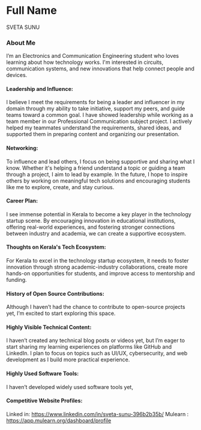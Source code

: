 # Full Name 
SVETA SUNU

### About Me
I’m an Electronics and Communication Engineering student who loves learning about how technology works.
I'm interested in circuits, communication systems, and new innovations that help connect people and devices.


#### Leadership and Influence:

I believe I meet the requirements for being a leader and influencer in my domain through my ability to take initiative, support my peers, and guide teams toward a common goal.
I have showed leadership while working as a team member in our Professional Communication subject project. 
I actively helped my teammates understand the requirements, shared ideas, and supported them in preparing content and organizing our presentation.

#### Networking:

To influence and lead others, I focus on being supportive and sharing what I know. Whether it's helping a friend understand a topic or guiding a team through a project, I aim to lead by example.
In the future, I hope to inspire others by working on meaningful tech solutions and encouraging students like me to explore, create, and stay curious.
#### Career Plan:

I see immense potential in Kerala to become a key player in the technology startup scene. 
By encouraging innovation in educational institutions, offering real-world experiences, and fostering stronger connections between industry and academia, we can create a supportive ecosystem.

#### Thoughts on Kerala's Tech Ecosystem:

For Kerala to excel in the technology startup ecosystem, it needs to foster innovation through strong academic-industry collaborations, create more hands-on opportunities for students, and improve access to mentorship and funding. 
#### History of Open Source Contributions:

Although I haven’t had the chance to contribute to open-source projects yet, I’m excited to start exploring this space.


#### Highly Visible Technical Content:

I haven’t created any technical blog posts or videos yet, but I’m eager to start sharing my learning experiences on platforms like GitHub and LinkedIn. I plan to focus on topics such as UI/UX, cybersecurity, and web development as I build more practical experience.
#### Highly Used Software Tools:

I  haven’t developed widely used software tools yet,
#### Competitive Website Profiles:

Linked in: https://www.linkedin.com/in/sveta-sunu-396b2b35b/
Mulearn : https://app.mulearn.org/dashboard/profile





